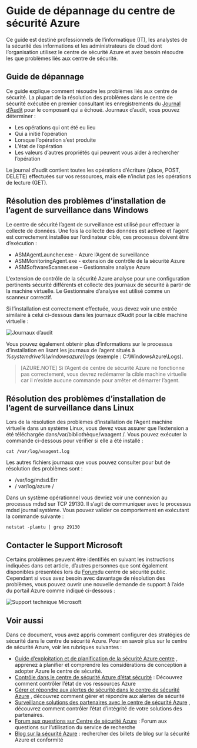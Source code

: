<properties
   pageTitle="Centre de sécurité Azure Guide de dépannage | Microsoft Azure"
   description="Ce document vous aide à résoudre les problèmes dans le centre de sécurité Azure."
   services="security-center"
   documentationCenter="na"
   authors="YuriDio"
   manager="swadhwa"
   editor=""/>

<tags
   ms.service="security-center"
   ms.devlang="na"
   ms.topic="hero-article"
   ms.tgt_pltfrm="na"
   ms.workload="na"
   ms.date="10/18/2016"
   ms.author="yurid"/>

# <a name="azure-security-center-troubleshooting-guide"></a>Guide de dépannage du centre de sécurité Azure
Ce guide est destiné professionnels de l’informatique (IT), les analystes de la sécurité des informations et les administrateurs de cloud dont l’organisation utilisez le centre de sécurité Azure et avez besoin résoudre les que problèmes liés aux centre de sécurité.

## <a name="troubleshooting-guide"></a>Guide de dépannage
Ce guide explique comment résoudre les problèmes liés aux centre de sécurité. La plupart de la résolution des problèmes dans le centre de sécurité exécutée en premier consultant les enregistrements du [Journal d’Audit](https://azure.microsoft.com/updates/audit-logs-in-azure-preview-portal/) pour le composant qui a échoué. Journaux d’audit, vous pouvez déterminer :

- Les opérations qui ont été eu lieu
- Qui a initié l’opération
- Lorsque l’opération s’est produite
- L’état de l’opération
- Les valeurs d’autres propriétés qui peuvent vous aider à rechercher l’opération

Le journal d’audit contient toutes les opérations d’écriture (place, POST, DELETE) effectuées sur vos ressources, mais elle n’inclut pas les opérations de lecture (GET).

## <a name="troubleshooting-monitoring-agent-installation-in-windows"></a>Résolution des problèmes d’installation de l’agent de surveillance dans Windows

Le centre de sécurité l’agent de surveillance est utilisé pour effectuer la collecte de données. Une fois la collecte des données est activée et l’agent est correctement installée sur l’ordinateur cible, ces processus doivent être d’exécution :

- ASMAgentLauncher.exe - Azure l’Agent de surveillance 
- ASMMonitoringAgent.exe - extension de contrôle de la sécurité Azure
- ASMSoftwareScanner.exe – Gestionnaire analyse Azure

L’extension de contrôle de la sécurité Azure analyse pour une configuration pertinents sécurité différents et collecte des journaux de sécurité à partir de la machine virtuelle. Le Gestionnaire d’analyse est utilisé comme un scanneur correctif.

Si l’installation est correctement effectuée, vous devez voir une entrée similaire à celui ci-dessous dans les journaux d’Audit pour la cible machine virtuelle :

![Journaux d’audit](./media/security-center-troubleshooting-guide/security-center-troubleshooting-guide-fig1.png)

Vous pouvez également obtenir plus d’informations sur le processus d’installation en lisant les journaux de l’agent situés à *%systemdrive%\windowsazure\logs* (exemple : C:\WindowsAzure\Logs).

> [AZURE.NOTE] Si l’Agent de centre de sécurité Azure ne fonctionne pas correctement, vous devrez redémarrer la cible machine virtuelle car il n’existe aucune commande pour arrêter et démarrer l’agent.

## <a name="troubleshooting-monitoring-agent-installation-in-linux"></a>Résolution des problèmes d’installation de l’agent de surveillance dans Linux
Lors de la résolution des problèmes d’installation de l’Agent machine virtuelle dans un système Linux, vous devez vous assurer que l’extension a été téléchargée dans/var/bibliothèque/waagent /. Vous pouvez exécuter la commande ci-dessous pour vérifier si elle a été installé :

`cat /var/log/waagent.log` 

Les autres fichiers journaux que vous pouvez consulter pour but de résolution des problèmes sont : 

- /var/log/mdsd.Err
- / var/log/azure /

Dans un système opérationnel vous devriez voir une connexion au processus mdsd sur TCP 29130. Il s’agit de communiquer avec le processus mdsd journal système. Vous pouvez valider ce comportement en exécutant la commande suivante :

`netstat -plantu | grep 29130`

## <a name="contacting-microsoft-support"></a>Contacter le Support Microsoft

Certains problèmes peuvent être identifiés en suivant les instructions indiquées dans cet article, d’autres personnes que sont également disponibles présentées lors du [Forum](https://social.msdn.microsoft.com/Forums/en-US/home?forum=AzureSecurityCenter)du centre de sécurité public. Cependant si vous avez besoin avec davantage de résolution des problèmes, vous pouvez ouvrir une nouvelle demande de support à l’aide du portail Azure comme indiqué ci-dessous : 

![Support technique Microsoft](./media/security-center-troubleshooting-guide/security-center-troubleshooting-guide-fig2.png)


## <a name="see-also"></a>Voir aussi

Dans ce document, vous avez appris comment configurer des stratégies de sécurité dans le centre de sécurité Azure. Pour en savoir plus sur le centre de sécurité Azure, voir les rubriques suivantes :

- [Guide d’exploitation et de planification de la sécurité Azure centre](security-center-planning-and-operations-guide.md) , apprenez à planifier et comprendre les considérations de conception à adopter Azure le centre de sécurité.
- [Contrôle dans le centre de sécurité Azure d’état sécurité](security-center-monitoring.md) : Découvrez comment contrôler l’état de vos ressources Azure
- [Gérer et répondre aux alertes de sécurité dans le centre de sécurité Azure](security-center-managing-and-responding-alerts.md) , découvrez comment gérer et répondre aux alertes de sécurité
- [Surveillance solutions des partenaires avec le centre de sécurité Azure](security-center-partner-solutions.md) , découvrez comment contrôler l’état d’intégrité de votre solutions des partenaires.
- [Forum aux questions sur Centre de sécurité Azure](security-center-faq.md) : Forum aux questions sur l’utilisation du service de recherche
- [Blog sur la sécurité Azure](http://blogs.msdn.com/b/azuresecurity/) : rechercher des billets de blog sur la sécurité Azure et conformité
